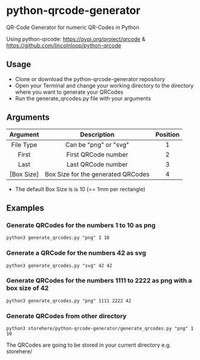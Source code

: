 # python-qrcode-generator

QR-Code Generator for numeric QR-Codes in Python

Using python-qrcode: https://pypi.org/project/qrcode & https://github.com/lincolnloop/python-qrcode 

## Usage
- Clone or download the python-qrcode-generator repository
- Open your Terminal and change your working directory to the directory where you want to generate your QRCodes
- Run the generate_qrcodes.py file with your arguments

## Arguments
|  Argument  |             Description            | Position |
|:----------:|:----------------------------------:|:--------:|
|  File Type |        Can be "png" or "svg"       |     1    |
|    First   |         First QRCode number        |     2    |
|    Last    |         Last QRCode number         |     3    |
| [Box Size] | Box Size for the generated QRCodes |     4    |
- The default Box Size is is 10 (== 1mm per rectangle)

## Examples
### Generate QRCodes for the numbers 1 to 10 as png
```
python3 generate_qrcodes.py "png" 1 10
```
### Generate a QRCode for the numbers 42 as svg
```
python3 generate_qrcodes.py "svg" 42 42
```
### Generate QRCodes for the numbers 1111 to 2222 as png with a box size of 42
```
python3 generate_qrcodes.py "png" 1111 2222 42
```
### Generate QRCodes from other directory
```
python3 storehere/python-qrcode-generator/generate_qrcodes.py "png" 1 10
```
The QRCodes are going to be stored in your current directory e.g. storehere/
